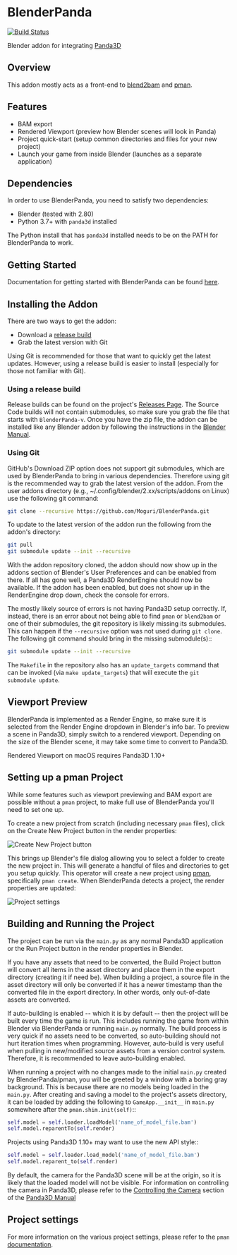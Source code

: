 # BlenderPanda
[![Build Status](https://travis-ci.org/Moguri/BlenderPanda.svg?branch=master)](https://travis-ci.org/Moguri/BlenderPanda)

Blender addon for integrating [Panda3D](http://www.panda3d.org/)

## Overview
This addon mostly acts as a front-end to [blend2bam](https://github.com/Moguri/panda3d-blend2bam) and [pman](https://github.com/Moguri/pman).

## Features
* BAM export
* Rendered Viewport (preview how Blender scenes will look in Panda)
* Project quick-start (setup common directories and files for your new project)
* Launch your game from inside Blender (launches as a separate application)

## Dependencies
In order to use BlenderPanda, you need to satisfy two dependencies:

* Blender (tested with 2.80)
* Python 3.7+ with `panda3d` installed

The Python install that has `panda3d` installed needs to be on the PATH for BlenderPanda to work.

## Getting Started
Documentation for getting started with BlenderPanda can be found [here](https://blenderpanda.readthedocs.org/en/latest/getting_started.html).
## Installing the Addon
There are two ways to get the addon:

* Download a [release build](https://github.com/Moguri/BlenderPanda/releases)
* Grab the latest version with Git

Using Git is recommended for those that want to quickly get the latest updates.
However, using a release build is easier to install (especially for those not familiar with Git).

### Using a release build
Release builds can be found on the project's [Releases Page](https://github.com/Moguri/BlenderPanda/releases).
The Source Code builds will not contain submodules, so make sure you grab the file that starts with `BlenderPanda-v`.
Once you have the zip file, the addon can be installed like any Blender addon by following the instructions in the [Blender Manual](https://www.blender.org/manual/preferences/addons.html).

### Using Git
GitHub's Download ZIP option does not support git submodules, which are used by BlenderPanda to bring in various dependencies.
Therefore using git is the recommended way to grab the latest version of the addon.
From the user addons directory (e.g., ~/.config/blender/2.xx/scripts/addons on Linux) use the following git command:

```bash
git clone --recursive https://github.com/Moguri/BlenderPanda.git
```

To update to the latest version of the addon run the following from the addon's directory:

```bash
git pull
git submodule update --init --recursive
```

With the addon repository cloned, the addon should now show up in the addons section of Blender's User Preferences and can be enabled from there.
If all has gone well, a Panda3D RenderEngine should now be available.
If the addon has been enabled, but does not show up in the RenderEngine drop down, check the console for errors.

The mostly likely source of errors is not having Panda3D setup correctly.
If, instead, there is an error about not being able to find `pman` or `blend2bam` or one of their submodules, the git repository is likely missing its submodules.
This can happen if the `--recursive` option was not used during `git clone`.
The following git command should bring in the missing submodule(s)::

```bash
git submodule update --init --recursive
```

The `Makefile` in the repository also has an `update_targets` command that can be invoked (via `make update_targets`) that will execute the `git submodule update`.


## Viewport Preview
BlenderPanda is implemented as a Render Engine, so make sure it is selected from the Render Engine dropdown in Blender's info bar.
To preview a scene in Panda3D, simply switch to a rendered viewport.
Depending on the size of the Blender scene, it may take some time to convert to Panda3D.

Rendered Viewport on macOS requires Panda3D 1.10+

## Setting up a pman Project
While some features such as viewport previewing and BAM export are possible without a `pman` project, to make full use of BlenderPanda you'll need to set one up.

To create a new project from scratch (including necessary `pman` files), click on the Create New Project button in the render properties:

![Create New Project button](images/create_project.png)

This brings up Blender's file dialog allowing you to select a folder to create the new project in.
This will generate a handful of files and directories to get you setup quickly.
This operator will create a new project using [pman](https://github.com/Moguri/pman), specifically `pman create`.
When BlenderPanda detects a project, the render properties are updated:

![Project settings](images/project_settings.png)

## Building and Running the Project
The project can be run via the `main.py` as any normal Panda3D application or the Run Project button in the render properties in Blender.

If you have any assets that need to be converted, the Build Project button will convert all items in the asset directory and place them in the export directory (creating it if need be).
When building a project, a source file in the asset directory will only be converted if it has a newer timestamp than the converted file in the export directory.
In other words, only out-of-date assets are converted.

If auto-building is enabled -- which it is by default -- then the project will be built every time the game is run.
This includes running the game from within Blender via BlenderPanda or running `main.py` normally.
The build process is very quick if no assets need to be converted, so auto-building should not hurt iteration times when programming.
However, auto-build is very useful when pulling in new/modified source assets from a version control system.
Therefore, it is recommended to leave auto-building enabled.

When running a project with no changes made to the initial `main.py` created by BlenderPanda/pman, you will be greeted by a window with a boring gray background.
This is because there are no models being loaded in the `main.py`.
After creating and saving a model to the project's assets directory, it can be loaded by adding the following to `GameApp.__init__` in `main.py` somewhere after the `pman.shim.init(self)`::

```python
self.model = self.loader.loadModel('name_of_model_file.bam')
self.model.reparentTo(self.render)
```

Projects using Panda3D 1.10+ may want to use the new API style::

```python
self.model = self.loader.load_model('name_of_model_file.bam')
self.model.reparent_to(self.render)
```

By default, the camera for the Panda3D scene will be at the origin, so it is likely that the loaded model will not be visible.
For information on controlling the camera in Panda3D, please refer to the [Controlling the Camera](https://www.panda3d.org/manual/index.php/Controlling_the_Camera) section of the [Panda3D Manual](https://www.panda3d.org/manual/index.php/Main_Page)

## Project settings
For more information on the various project settings, please refer to the `pman` [documentation](https://github.com/Moguri/pman).
